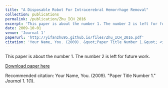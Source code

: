```yaml
---
title: "A Disposable Robot For Intracerebral Hemorrhage Removal"
collection: publications
permalink: /publication/Zhu_ICH_2016
excerpt: 'This paper is about the number 1. The number 2 is left for future work.'
date: 2009-10-01
venue: 'Journal 1'
paperurl: 'http://yifanzhu95.github.io/files/Zhu_ICH_2016.pdf'
citation: 'Your Name, You. (2009). &quot;Paper Title Number 1.&quot; <i>Journal 1</i>. 1(1).'
---
```

This paper is about the number 1. The number 2 is left for future work.

[Download paper here](http://yifanzhu95.github.io/files/Zhu_ICH_2016.pdf)

Recommended citation: Your Name, You. (2009). "Paper Title Number 1." <i>Journal 1</i>. 1(1).